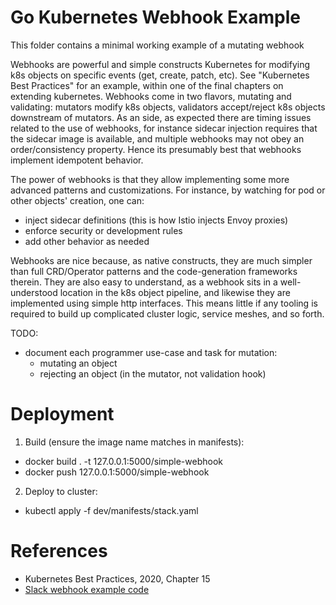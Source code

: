 # Go Kubernetes Webhook Example


This folder contains a minimal working example of a mutating webhook

Webhooks are powerful and simple constructs Kubernetes for modifying k8s objects
on specific events (get, create, patch, etc). See "Kubernetes Best Practices" for an
example, within one of the final chapters on extending kubernetes. Webhooks come in two
flavors, mutating and validating: mutators modify k8s objects, validators accept/reject
k8s objects downstream of mutators. As an side, as expected there are timing issues related
to the use of webhooks, for instance sidecar injection requires that the sidecar image is available,
and multiple webhooks may not obey an order/consistency property. Hence its presumably best
that webhooks implement idempotent behavior.

The power of webhooks is that they allow implementing some more advanced patterns and
customizations. For instance, by watching for pod or other objects' creation, one can:
* inject sidecar definitions (this is how Istio injects Envoy proxies)
* enforce security or development rules
* add other behavior as needed

Webhooks are nice because, as native constructs, they are much simpler than full CRD/Operator
patterns and the code-generation frameworks therein. They are also easy to understand, as a webhook
sits in a well-understood location in the k8s object pipeline, and likewise they are implemented 
using simple http interfaces. This means little if any tooling is required to build up complicated
cluster logic, service meshes, and so forth.

TODO:
* document each programmer use-case and task for mutation:
    * mutating an object
    * rejecting an object (in the mutator, not validation hook)

# Deployment

1) Build (ensure the image name matches in manifests):
* docker build . -t 127.0.0.1:5000/simple-webhook
* docker push 127.0.0.1:5000/simple-webhook

2) Deploy to cluster:
* kubectl apply -f dev/manifests/stack.yaml



# References

* Kubernetes Best Practices, 2020, Chapter 15
* [Slack webhook example code](https://github.com/slackhq/simple-kubernetes-webhook/blob/main/pkg/mutation/inject_env.go)


